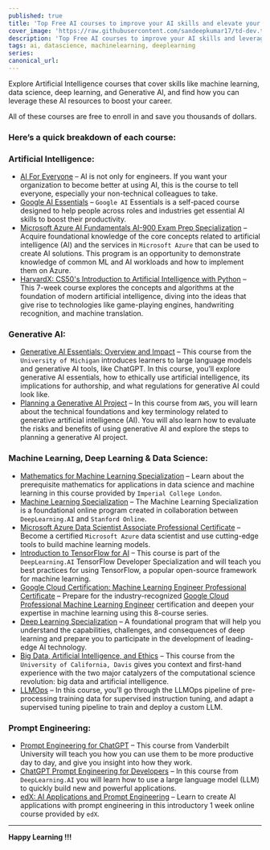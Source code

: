 ```yaml
---
published: true
title: 'Top Free AI courses to improve your AI skills and elevate your career'
cover_image: 'https://raw.githubusercontent.com/sandeepkumar17/td-dev.to/master/assets/blog-cover/ai-cover-page.jpeg'
description: 'Top Free AI courses to improve your AI skills and leverage them to boost your career.'
tags: ai, datascience, machinelearning, deeplearning
series:
canonical_url:
---
```


Explore Artificial Intelligence courses that cover skills like machine learning, data science, deep learning, and Generative AI, and find how you can leverage these AI resources to boost your career.

All of these courses are free to enroll in and save you thousands of dollars.

### Here’s a quick breakdown of each course:

### Artificial Intelligence:
- [AI For Everyone](https://www.coursera.org/learn/ai-for-everyone) – AI is not only for engineers. If you want your organization to become better at using AI, this is the course to tell everyone, especially your non-technical colleagues to take.
- [Google AI Essentials](https://www.coursera.org/learn/google-ai-essentials) – `Google AI` Essentials is a self-paced course designed to help people across roles and industries get essential AI skills to boost their productivity.
- [Microsoft Azure AI Fundamentals AI-900 Exam Prep Specialization](https://www.coursera.org/specializations/microsoft-azure-ai-900-ai-fundamentals) – Acquire foundational knowledge of the core concepts related to artificial intelligence (AI) and the services in `Microsoft Azure` that can be used to create AI solutions. This program is an opportunity to demonstrate knowledge of common ML and AI workloads and how to implement them on Azure.
- [HarvardX: CS50's Introduction to Artificial Intelligence with Python](https://www.edx.org/learn/artificial-intelligence/harvard-university-cs50-s-introduction-to-artificial-intelligence-with-python) – This 7-week course explores the concepts and algorithms at the foundation of modern artificial intelligence, diving into the ideas that give rise to technologies like game-playing engines, handwriting recognition, and machine translation.

### Generative AI:
- [Generative AI Essentials: Overview and Impact](https://www.coursera.org/learn/generative-ai-essentials) – This course from the `University of Michigan` introduces learners to large language models and generative AI tools, like ChatGPT. In this course, you’ll explore generative AI essentials, how to ethically use artificial intelligence, its implications for authorship, and what regulations for generative AI could look like.
- [Planning a Generative AI Project](https://www.coursera.org/learn/planning-a-generative-ai-project) – In this course from `AWS`, you will learn about the technical foundations and key terminology related to generative artificial intelligence (AI). You will also learn how to evaluate the risks and benefits of using generative AI and explore the steps to planning a generative AI project.

### Machine Learning, Deep Learning & Data Science:
- [Mathematics for Machine Learning Specialization](https://www.coursera.org/specializations/mathematics-machine-learning) – Learn about the prerequisite mathematics for applications in data science and machine learning in this course provided by `Imperial College London`.
- [Machine Learning Specialization](https://www.coursera.org/specializations/machine-learning-introduction) – The Machine Learning Specialization is a foundational online program created in collaboration between `DeepLearning.AI` and `Stanford Online`.
- [Microsoft Azure Data Scientist Associate Professional Certificate](https://www.coursera.org/professional-certificates/azure-data-scientist) – Become a certified `Microsoft Azure` data scientist and use cutting-edge tools to build machine learning models.
- [Introduction to TensorFlow for AI](https://www.coursera.org/learn/introduction-tensorflow) – This course is part of the `DeepLearning.AI` TensorFlow Developer Specialization and will teach you best practices for using TensorFlow, a popular open-source framework for machine learning.
- [Google Cloud Certification: Machine Learning Engineer Professional Certificate](https://www.coursera.org/professional-certificates/preparing-for-google-cloud-machine-learning-engineer-professional-certificate) – Prepare for the industry-recognized [Google Cloud Professional Machine Learning Engineer](https://cloud.google.com/learn/certification/machine-learning-engineer) certification and deepen your expertise in machine learning using this 8-course series.
- [Deep Learning Specialization](https://www.coursera.org/specializations/deep-learning) – A foundational program that will help you understand the capabilities, challenges, and consequences of deep learning and prepare you to participate in the development of leading-edge AI technology.
- [Big Data, Artificial Intelligence, and Ethics](https://www.coursera.org/learn/big-data-ai-ethics) – This course from the `University of California, Davis` gives you context and first-hand experience with the two major catalyzers of the computational science revolution: big data and artificial intelligence.
- [LLMOps](https://www.deeplearning.ai/short-courses/llmops/) – In this course, you’ll go through the LLMOps pipeline of pre-processing training data for supervised instruction tuning, and adapt a supervised tuning pipeline to train and deploy a custom LLM.

### Prompt Engineering:
- [Prompt Engineering for ChatGPT](https://www.coursera.org/learn/prompt-engineering) – This course from Vanderbilt University will teach you how you can use them to be more productive day to day, and give you insight into how they work.
- [ChatGPT Prompt Engineering for Developers](https://www.coursera.org/projects/chatgpt-prompt-engineering-for-developers-project) – In this course from `DeepLearning.AI` you will learn how to use a large language model (LLM) to quickly build new and powerful applications.
- [edX: AI Applications and Prompt Engineering](https://www.edx.org/learn/computer-programming/edx-ai-applications-and-prompt-engineering) – Learn to create AI applications with prompt engineering in this introductory 1 week online course provided by `edX`.
---

**Happy Learning !!!**

